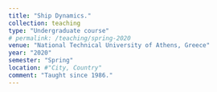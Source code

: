 ```yaml
---
title: "Ship Dynamics."
collection: teaching
type: "Undergraduate course"
# permalink: /teaching/spring-2020
venue: "National Technical University of Athens, Greece"
year: "2020"
semester: "Spring"
location: #"City, Country"
comment: "Taught since 1986."
---
```


